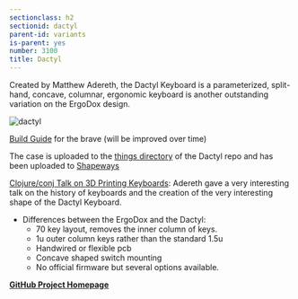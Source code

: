 ```yaml
---
sectionclass: h2
sectionid: dactyl 
parent-id: variants
is-parent: yes
number: 3100
title: Dactyl
---
```

Created by Matthew Adereth, the Dactyl Keyboard is a parameterized, split-hand, concave, columnar, ergonomic keyboard is another outstanding variation on the ErgoDox design.

![dactyl](https://raw.githubusercontent.com/adereth/dactyl-cave/master/resources/glamourshot.png)

[Build Guide](https://github.com/adereth/dactyl-keyboard/blob/master/guide/README.org#wiring) for the brave (will be improved over time)

The case is uploaded to the [things directory](https://github.com/adereth/dactyl-keyboard/blob/master/things) of the Dactyl repo and has been uploaded to [Shapeways](https://www.shapeways.com/shops/bespokeys)

[Clojure/conj Talk on 3D Printing Keyboards](http://adereth.github.io/blog/2015/11/19/clojure-slash-conj-talk-on-3d-printing-keyboards/): Adereth gave a very interesting talk on the history of keyboards and the creation of the very interesting shape of the Dactyl Keyboard.

- Differences between the ErgoDox and the Dactyl:
  - 70 key layout, removes the inner column of keys.
  - 1u outer column keys rather than the standard 1.5u
  - Handwired or flexible pcb
  - Concave shaped switch mounting
  - No official firmware but several options available.

**[GitHub Project Homepage](https://github.com/adereth/dactyl-keyboard)**

